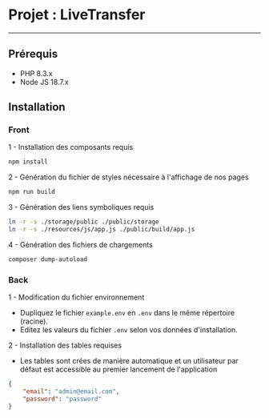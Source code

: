 # Projet : LiveTransfer

---

## Prérequis

- PHP 8.3.x
- Node JS 18.7.x

## Installation

### Front

1 - Installation des composants requis

```bash
npm install
```

2 - Génération du fichier de styles nécessaire à l'affichage de nos pages

```bash
npm run build
```

3 - Génération des liens symboliques requis

```bash
ln -r -s ./storage/public ./public/storage
ln -r -s ./resources/js/app.js ./public/build/app.js
```

4 - Génération des fichiers de chargements

```bash
composer dump-autoload
```

### Back

1 - Modification du fichier environnement

- Dupliquez le fichier `example.env` en `.env` dans le même répertoire (racine).
- Editez les valeurs du fichier `.env` selon vos données d'installation.

2 - Installation des tables requises

- Les tables sont crées de manière automatique et un utilisateur par défaut est
  accessible au premier lancement de l'application

```json
{
    "email": "admin@email.com",
    "password": "password"
}
```
